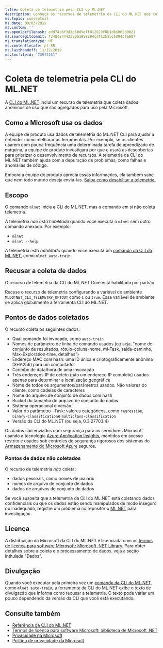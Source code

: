 ```yaml
---
title: Coleta de telemetria pela CLI do ML.NET
description: Conheça os recursos de telemetria da CLI do ML.NET que coletam informações de uso para análise, quais dados são coletados e como desabilitá-los. Além disso, encontre links para o contrato de licença do .NET e informações sobre a conformidade com o RGPD da Microsoft.
ms.topic: conceptual
ms.date: 09/03/2019
ms.custom: ''
ms.openlocfilehash: edd74b6f3d3c50d5eff012629f0b1db6b62d9021
ms.sourcegitcommit: f348c84443380a1959294cdf12babcb804cfa987
ms.translationtype: MT
ms.contentlocale: pt-BR
ms.lasthandoff: 11/12/2019
ms.locfileid: "73977261"
---
```

# <a name="telemetry-collection-by-the-mlnet-cli"></a>Coleta de telemetria pela CLI do ML.NET

A [CLI do ML.NET](https://aka.ms/mlnet-cli) inclui um recurso de telemetria que coleta dados anônimos de uso que são agregados para uso pela Microsoft.

## <a name="how-microsoft-uses-the-data"></a>Como a Microsoft usa os dados

A equipe de produto usa dados de telemetria do ML.NET CLI para ajudar a entender como melhorar as ferramentas. Por exemplo, se os clientes usarem com pouca frequência uma determinada tarefa de aprendizado de máquina, a equipe de produto investigará por que e usará as descobertas para priorizar o desenvolvimento de recursos. A telemetria da CLI do ML.NET também ajuda com a depuração de problemas, como falhas e anomalias de código.

Embora a equipe de produto aprecia essas informações, ela também sabe que nem todo mundo deseja enviá-las. [Saiba como desabilitar a telemetria.](#opt-out-of-data-collection)

## <a name="scope"></a>Escopo

O comando `mlnet` inicia a CLI do ML.NET, mas o comando em si não coleta telemetria.

A telemetria *não está habilitada* quando você executa o `mlnet` sem outro comando anexado. Por exemplo:

- `mlnet`
- `mlnet --help`

A telemetria *está habilitado* quando você executa um [comando da CLI do ML.NET](../reference/ml-net-cli-reference.md), como `mlnet auto-train`.

## <a name="opt-out-of-data-collection"></a>Recusar a coleta de dados

O recurso de telemetria da CLI do ML.NET Core está habilitado por padrão.

Recuse o recurso de telemetria configurando a variável de ambiente `MLDOTNET_CLI_TELEMETRY_OPTOUT` como `1` ou `true`. Essa variável de ambiente se aplica globalmente à ferramenta CLI do ML.NET.

## <a name="data-points-collected"></a>Pontos de dados coletados

O recurso coleta os seguintes dados:

- Qual comando foi invocado, como `auto-train`
- Nomes de parâmetro de linha de comando usados (ou seja, "nome do conjunto de resultados, rótulo-coluna-nome, ml-Task, saída-caminho, Max-Exploration-time, detalhes")
- Endereço MAC com hash: uma ID única e criptograficamente anônima (SHA256) para um computador
- Carimbo de data/hora de uma invocação
- Três endereços IP de octeto (não um endereço IP completo) usados apenas para determinar a localização geográfica
- Nome de todos os argumentos/parâmetros usados. Não valores do cliente, como cadeias de caracteres
- Nome do arquivo de conjunto de dados com hash
- Bucket do tamanho do arquivo de conjunto de dados
- Sistema operacional e versão
- Valor do parâmetro--Task: valores categóricos, como `regression`, `binary-classification`e `multiclass-classification`
- Versão da CLI do ML.NET (ou seja, 0.3.27703.4)

Os dados são enviados com segurança para os servidores Microsoft usando a tecnologia [Azure Application Insights](https://azure.microsoft.com/services/application-insights/), mantidos em acesso restrito e usados sob controles de segurança rigorosos dos sistemas do [Armazenamento do Microsoft Azure](https://azure.microsoft.com/services/storage/) seguros.

### <a name="data-points-not-collected"></a>Pontos de dados não coletados

O recurso de telemetria *não* coleta:

- dados pessoais, como nomes de usuário
- nomes de arquivo de conjunto de dados
- dados de arquivos de conjunto de dados

Se você suspeita que a telemetria da CLI do ML.NET está coletando dados confidenciais ou que os dados estão sendo manipulados de modo inseguro ou inadequado, registre um problema no repositório [ML.NET](https://github.com/dotnet/machinelearning) para investigação.

## <a name="license"></a>Licença

A distribuição da Microsoft da CLI do ML.NET é licenciada com os [termos de licença para software Microsoft: Microsoft .NET Library](https://aka.ms/dotnet-core-eula). Para obter detalhes sobre a coleta e o processamento de dados, veja a seção intitulada "Dados".

## <a name="disclosure"></a>Divulgação

Quando você executar pela primeira vez um [comando da CLI do ML.NET](../reference/ml-net-cli-reference.md), como `mlnet auto-train`, a ferramenta da CLI do ML.NET exibe o texto de divulgação que informa como recusar a telemetria. O texto pode variar um pouco dependendo da versão da CLI que você está executando.

## <a name="see-also"></a>Consulte também

- [Referência da CLI do ML.NET](../reference/ml-net-cli-reference.md)
- [Termos de licença para software Microsoft: biblioteca de Microsoft .NET](https://aka.ms/dotnet-core-eula)
- [Privacidade na Microsoft](https://www.microsoft.com/trustcenter/privacy/)
- [Política de privacidade da Microsoft](https://privacy.microsoft.com/privacystatement)
